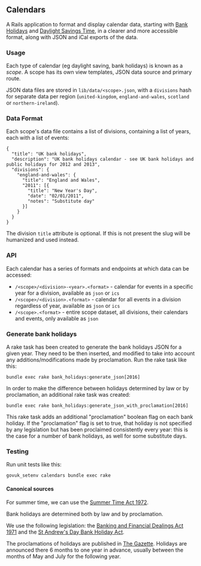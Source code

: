 ## Calendars

A Rails application to format and display calendar data, starting with [Bank Holidays](https://www.gov.uk/bank-holidays) and [Daylight Savings Time](https://www.gov.uk/when-do-the-clocks-change), in a clearer and more accessible format, along with JSON and iCal exports of the data.

### Usage

Each type of calendar (eg daylight saving, bank holidays) is known as a _scope_. A scope has its own view templates, JSON data source and primary route.

JSON data files are stored in `lib/data/<scope>.json`, with a `divisions` hash for separate data per region (`united-kingdom`, `england-and-wales`, `scotland` or `northern-ireland`).
      
### Data Format

Each scope's data file contains a list of divisions, containing a list of years, each with a list of events:

    {
      "title": "UK bank holidays",
      "description": "UK bank holidays calendar - see UK bank holidays and public holidays for 2012 and 2013",
      "divisions": {
        "england-and-wales": {
          "title": "England and Wales",
          "2011": [{
            "title": "New Year's Day",
            "date": "02/01/2011",
            "notes": "Substitute day"
          }]
        }
      }
    }

The division `title` attribute is optional.  If this is not present the slug will be humanized and used instead.

### API

Each calendar has a series of formats and endpoints at which data can be accessed:

* `/<scope>/<division>-<year>.<format>` - calendar for events in a specific year for a division, available as `json` or `ics`
* `/<scope>/<division>.<format>` - calendar for all events in a division regardless of year, available as `json` or `ics`
* `/<scope>.<format>` - entire scope dataset, all divisions, their calendars and events, only available as `json` 

### Generate bank holidays

A rake task has been created to generate the bank holidays JSON for a given year. They need to be then inserted, and
modified to take into account any additions/modifications made by proclamation.
Run the rake task like this:

    bundle exec rake bank_holidays:generate_json[2016]

In order to make the difference between holidays determined by law or by proclamation, an additional rake task was created:

    bundle exec rake bank_holidays:generate_json_with_proclamation[2016]

This rake task adds an additional "proclamation" boolean flag on each bank holiday. If the "proclamation" flag is set
to true, that holiday is not specified by any legislation but has been proclaimed consistently every year: this is
the case for a number of bank holidays, as well for some substitute days. 

### Testing

Run unit tests like this:

    govuk_setenv calendars bundle exec rake

#### Canonical sources

For summer time, we can use the [Summer Time Act 1972](http://www.legislation.gov.uk/ukpga/1972/6).

Bank holidays are determined both by law and by proclamation.

We use the following legislation: the [Banking and Financial Dealings Act 1971](http://www.legislation.gov.uk/ukpga/1971/80/schedule/1)
and the [St Andrew's Day Bank Holiday Act](http://www.legislation.gov.uk/asp/2007/2/section/1).

The proclamations of holidays are published in [The Gazette](https://www.thegazette.co.uk/all-notices/notice?noticetypes=1101&sort-by=latest-date&text="Banking+and+Financial").
Holidays are announced there 6 months to one year in advance, usually between the months of May and July for the following year.
